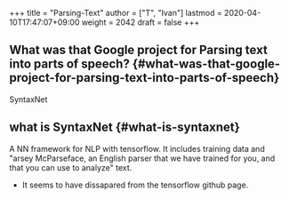 +++
title = "Parsing-Text"
author = ["T", "Ivan"]
lastmod = 2020-04-10T17:47:07+09:00
weight = 2042
draft = false
+++

## What was that Google project for Parsing text into parts of speech? {#what-was-that-google-project-for-parsing-text-into-parts-of-speech}

SyntaxNet


## what is SyntaxNet {#what-is-syntaxnet}

A NN framework for NLP with tensorflow.
It includes training data and "arsey McParseface, an English
parser that we have trained for you, and that you can use to
analyze" text.

-   It seems to have dissapared from the tensorflow github page.
